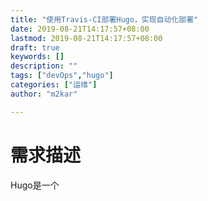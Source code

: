 ```yaml
---
title: "使用Travis-CI部署Hugo，实现自动化部署"
date: 2019-08-21T14:17:57+08:00
lastmod: 2019-08-21T14:17:57+08:00
draft: true
keywords: []
description: ""
tags: ["devOps","hugo"]
categories: ["运维"]
author: "m2kar"

---
```


<!--more-->

# 需求描述
Hugo是一个
